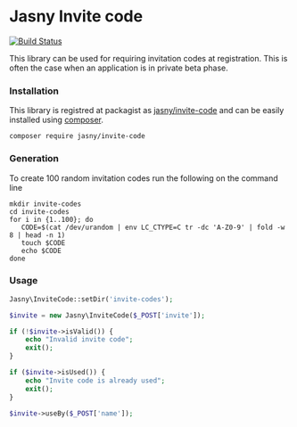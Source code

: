 Jasny Invite code
=================

[![Build Status](https://secure.travis-ci.org/jasny/db.png?branch=master)](http://travis-ci.org/jasny/invite-code)

This library can be used for requiring invitation codes at registration. This is often the case when an application is in private beta phase.

### Installation

This library is registred at packagist as [jasny/invite-code](https://packagist.org/packages/jasny/invite-code) and can be easily installed using [composer](http://getcomposer.org/).

    composer require jasny/invite-code

### Generation

To create 100 random invitation codes run the following on the command line

```
mkdir invite-codes
cd invite-codes
for i in {1..100}; do
   CODE=$(cat /dev/urandom | env LC_CTYPE=C tr -dc 'A-Z0-9' | fold -w 8 | head -n 1)
   touch $CODE
   echo $CODE
done
```

### Usage

```php
Jasny\InviteCode::setDir('invite-codes');

$invite = new Jasny\InviteCode($_POST['invite']);

if (!$invite->isValid()) {
    echo "Invalid invite code";
    exit();
}

if ($invite->isUsed()) {
    echo "Invite code is already used";
    exit();
}

$invite->useBy($_POST['name']);
```
